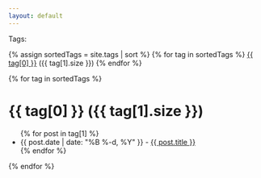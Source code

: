 ```yaml
---
layout: default
---
```

Tags:
<div class="tags">
  {% assign sortedTags = site.tags | sort %}
  {% for tag in sortedTags %}
    <span>
      <a href="#{{ tag[0] }}">{{ tag[0] }}</a> ({{ tag[1].size }})
    </span>
  {% endfor %}
</div>

<div class="archive-post-list">

  {% for tag in sortedTags %}
    <h1><a name="{{ tag[0] }}"></a>{{ tag[0] }} ({{ tag[1].size }})</h1>
    <ul>
    {% for post in tag[1] %}
      <li><span>{{ post.date | date: "%B %-d, %Y" }}</span> - <a href="{{ post.url }}">{{ post.title }}</a></li>
    {% endfor %}
    </ul>
  {% endfor %}

</div>
